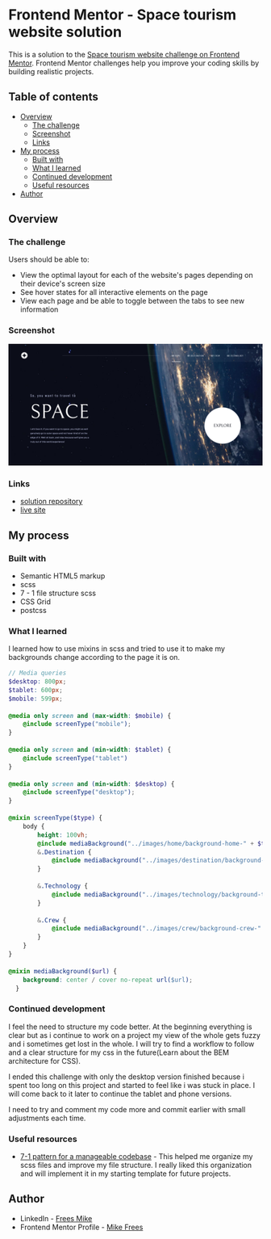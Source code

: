 # Frontend Mentor - Space tourism website solution

This is a solution to the [Space tourism website challenge on Frontend Mentor](https://www.frontendmentor.io/challenges/space-tourism-multipage-website-gRWj1URZ3). Frontend Mentor challenges help you improve your coding skills by building realistic projects. 

## Table of contents

- [Overview](#overview)
  - [The challenge](#the-challenge)
  - [Screenshot](#screenshot)
  - [Links](#links)
- [My process](#my-process)
  - [Built with](#built-with)
  - [What I learned](#what-i-learned)
  - [Continued development](#continued-development)
  - [Useful resources](#useful-resources)
- [Author](#author)


## Overview

### The challenge

Users should be able to:

- View the optimal layout for each of the website's pages depending on their device's screen size
- See hover states for all interactive elements on the page
- View each page and be able to toggle between the tabs to see new information

### Screenshot

![](./screenshot.png)

### Links

- [solution repository](https://github.com/mikeFrees/space-tourism-website-main)
- [live site](https://mikes-space-travel.netlify.app/)

## My process

### Built with

- Semantic HTML5 markup
- scss
- 7 - 1 file structure scss
- CSS Grid
- postcss

### What I learned

I learned how to use mixins in scss and tried to use it to make my backgrounds change according to the page it is on.
```scss
// Media queries
$desktop: 800px;
$tablet: 600px;
$mobile: 599px;

@media only screen and (max-width: $mobile) {
    @include screenType("mobile");
}

@media only screen and (min-width: $tablet) {
    @include screenType("tablet")
}

@media only screen and (min-width: $desktop) {
    @include screenType("desktop");
}

@mixin screenType($type) {
    body {
        height: 100vh;
        @include mediaBackground("../images/home/background-home-" + $type +".jpg");
        &.Destination {
            @include mediaBackground("../images/destination/background-destination-" + $type + ".jpg");
        }
    
        &.Technology {
            @include mediaBackground("../images/technology/background-technology-" + $type + ".jpg");
        }
    
        &.Crew {
            @include mediaBackground("../images/crew/background-crew-" + $type + ".jpg");
        }
    }
}

@mixin mediaBackground($url) {
    background: center / cover no-repeat url($url);
  }
```

### Continued development

I feel the need to structure my code better. At the beginning everything is clear but as i continue to work on a project my view of the whole gets fuzzy and i sometimes get lost in the whole. I will try to find a workflow to follow and a clear structure for my css in the future(Learn about the BEM architecture for CSS).

I ended this challenge with only the desktop version finished because i spent too long on this project and started to feel like i was stuck in place. I will come back to it later to continue the tablet and phone versions.

I need to try and comment my code more and commit earlier with small adjustments each time.

### Useful resources

- [7-1 pattern for a manageable codebase](https://openclassrooms.com/en/courses/5625786-produce-maintainable-css-with-sass/5723581-use-the-7-1-pattern-for-a-manageable-codebase) - This helped me organize my scss files and improve my file structure. I really liked this organization and will implement it in my starting template for future projects.

## Author

- LinkedIn - [Frees Mike](https://www.linkedin.com/in/mike-frees/)
- Frontend Mentor Profile - [Mike Frees](https://www.frontendmentor.io/profile/mikeFrees)

